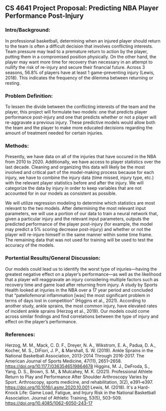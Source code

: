 ## CS 4641 Project Proposal: Predicting NBA Player Performance Post-Injury

### Intro/Background:
In professional basketball, determining when an injured player should return to the team is often a difficult decision that involves conflicting interests. Team pressure may lead to a premature return to action by the player, putting them in a compromised position physically. On the other hand, the player may want more time for recovery than necessary in an attempt to nullify the risk of re-injury and secure their financial future. Across 3 seasons, 56.8% of players have at least 1 game-preventing injury (Lewis, 2018). This indicates the frequency of the dilemma between returning or resting.

### Problem Definition:
To lessen the divide between the conflicting interests of the team and the player, this project will formulate two models: one that predicts player performance post-injury and one that predicts whether or not a player will re-aggravate a previous injury. These predictive models would allow both the team and the player to make more educated decisions regarding the amount of treatment needed for certain injuries.

### Methods:
Presently, we have data on all of the injuries that have occured in the NBA from 2010 to 2020. Additionally, we have access to player statistics over the last decade. Cleaning and organizing this data will likely be the most involved and critical part of the model-making process because for each injury, we have to combine the injury data (time missed, injury type, etc.) with the relevant player statistics before and after the injury. We will categorize the data by injury in order to keep variables that are not accounted for in our models as consistent as possible. 

We will utilize regression modeling to determine which statistics are most relevant to the two models. After determining the most relevant input parameters, we will use a portion of our data to train a neural network that, given a particular injury and the relevant input parameters, outputs the predicted performance of the player post-injury (for example, the model may predict a 5% scoring decrease post-injury) and whether or not the player will re-injure himself in the same manner within some time frame. The remaining data that was not used for training will be used to test the accuracy of the models.

### Portential Results/General Discussion:
Our models could lead us to identify the worst type of injuries—having the greatest negative effect on a player’s performance—as well as the likelihood that a player will reaggravate an injury considering multiple factors such as recovery time and game load after returning from injury. A study by Sports Health looked at injuries in the NBA over a 17 year period and concluded that “patellofemoral inflammation [was] the most significant problem in terms of days lost in competition” (Higgins et al., 2021). According to another study, ankle sprains, the most common injury, have elevated rates of incident ankle sprains (Herzog et al., 2019). Our models could come across similar findings and find correlations between the type of injury and effect on the player’s performance.

### References:
Herzog, M. M., Mack, C. D. F., Dreyer, N. A., Wikstrom, E. A., Padua, D. A., Kocher, M. S., DiFiori, J. P., &amp; Marshall, S. W. (2019). Ankle Sprains in the National Basketball Association, 2013-2014 Through 2016-2017. The American Journal of Sports Medicine, 47(11), 2651–2658. https://doi.org/10.1177/0363546519864678
Higgins, M. J., DeFroda, S., Yang, D. S., Brown, S. M., & Mulcahey, M. K. (2021). Professional Athlete Return to Play and Performance After Shoulder Arthroscopy Varies by Sport. Arthroscopy, sports medicine, and rehabilitation, 3(2), e391–e397. https://doi.org/10.1016/j.asmr.2020.10.001
Lewis, M. (2018). It's a Hard-Knock Life: Game Load, Fatigue, and Injury Risk in the National Basketball Association. Journal of Athletic Training, 53(5), 503–509. https://doi.org/10.4085/1062-6050-243-17
